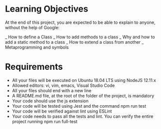 # Learning Objectives
At the end of this project, you are expected to be able to explain to anyone, without the help of Google:

 _ How to define a Class
 _ How to add methods to a class
 _ Why and how to add a static method to a class
 _ How to extend a class from another
 _ Metaprogramming and symbols
# Requirements
 * All your files will be executed on Ubuntu 18.04 LTS using NodeJS 12.11.x
 * Allowed editors: vi, vim, emacs, Visual Studio Code
 * All your files should end with a new line
 * A README.md file, at the root of the folder of the project, is mandatory
 * Your code should use the js extension
 * Your code will be tested using Jest and the command npm run test
 * Your code will be verified against lint using ESLint
 * Your code needs to pass all the tests and lint. You can verify the entire project running npm run full-test
